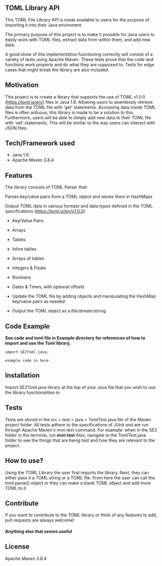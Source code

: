 ## TOML Library API
This TOML File Library API is made available to users for the purpose of importing it into their Java enviroment.

The primary purpose of this project is to make it possible for Java users to easily work with TOML files, extract data from within them, and add new data.

A good show of this implementation functioning correctly will consist of a variety of tests using Apache Maven. These tests prove that the code and functions work properly and do what they are supposed to. Tests for edge cases that might break the library are also included.

## Motivation
This project is to create a library that supports the use of TOML v1.0.0 (https://toml.io/en/) files in Java 1.8. Allowing users to seamlessly retrieve data from the TOML file with 'get' statements. Accessing data inside TOML files is often arduous, this library is made to be a solution to this. Furthermore, users will be able to simply add new data to their TOML file with 'set' statements. This will be similar to the way users can interact with JSON files. 

 ## Tech/Framework used
* Java 1.8
* Apache Maven 3.8.4

## Features
The library consists of TOML Parser that:

Parses key/value pairs from a TOML object and stores them in HashMaps

Output TOML data in various formats and data types defined in the TOML specifications (https://toml.io/en/v1.0.0):
 * Key/Value Pairs
 * Arrays
 * Tables
 * Inline tables
 * Arrays of tables
 * Integers & Floats
 * Booleans
 * Dates & Times, with optional offsets

* Update the TOML file by adding objects and manipulating the HashMap key/value pairs as needed

* Output the TOML object as a file/stream/string

## Code Example
**See code and toml file in Example directory for references of how to import and use the Toml library.**
```
import SE2Toml.java;

example code in here
```

## Installation
Import SE2Toml.java library at the top of your Java file that you wish to use the library functionalities in.

## Tests
Tests are stored in the src > test > java > TomlTest.java file of the Maven project folder. All tests adhere to the specifications of JUnit and are run through Apache Maven's mvn test command.
For example: when in the SE2 folder in the terminal, run **mvn test**
Also, navigate to the TomlTest.java folder to see the things that are being test and how they are relevant to the project.

## How to use?
Using the TOML Library the user first imports the library. Next, they can either pass it a TOML string or a TOML file. From here the user can call the toml.parse() object or they can make a blank TOML object and add more TOML to it.

## Contribute
If you want to contribute to the TOML library or think of any features to add, pull requests are always welcome!

#### Anything else that seems useful

## License
Apache Maven 3.8.4
